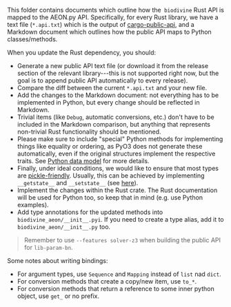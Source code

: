 This folder contains documents which outline how the` biodivine` Rust API 
is mapped to the AEON.py API. Specifically, for every Rust library, we have a text file
(`*.api.txt`) which is the output of
[cargo-public-api](https://github.com/Enselic/cargo-public-api), and a
Markdown document which outlines how the public API maps to Python
classes/methods.

When you update the Rust dependency, you should:

- Generate a new public API text file (or download it from the release
  section of the relevant library---this is not supported right now, but
  the goal is to append public API automatically to every release).
- Compare the diff between the current `*.api.txt` and your new file.
- Add the changes to the Markdown document: not everything has to be
  implemented in Python, but every change should be reflected in Markdown.
- Trivial items (like `Debug`, automatic conversions, etc.) don't have to
  be included in the Markdown comparison, but anything that represents
  non-trivial Rust functionality should be mentioned.
- Please make sure to include "special" Python methods for implementing 
  things like equality or ordering, as PyO3 does not generate these 
  automatically, even if the original structures implement the respective traits. 
  See [Python data model](https://docs.python.org/3/reference/datamodel.html) 
  for more details.
- Finally, under ideal conditions, we would like to ensure that most types
  are [pickle-friendly](https://docs.python.org/3/library/pickle.html). Usually,
  this can be achieved by implementing `__getstate__` and `__setstate__` (see
  [here](https://gist.github.com/ethanhs/fd4123487974c91c7e5960acc9aa2a77)).
- Implement the changes within the Rust crate. The Rust documentation will
  be used for Python too, so keep that in mind (e.g. use Python examples).
- Add type annotations for the updated methods into `biodivine_aeon/__init__.pyi`.
  If you need to create a type alias, add it to `biodivine_aeon/__init__.py` too.

> Remember to use `--features solver-z3` when building the public API for
> `lib-param-bn`.

Some notes about writing bindings:
  - For argument types, use `Sequence` and `Mapping` instead of `list` nad `dict`.
  - For conversion methods that create a copy/new item, use `to_*`.
  - For conversion methods that return a reference to some inner python object, use `get_` or no prefix.
